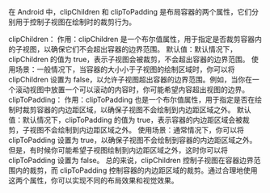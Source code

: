 在 Android 中，clipChildren 和 clipToPadding 是布局容器的两个属性，它们分别用于控制子视图在绘制时的裁剪行为。

clipChildren：
作用：clipChildren 是一个布尔值属性，用于指定是否裁剪容器内的子视图，以确保它们不会超出容器的边界范围。
默认值：默认情况下，clipChildren 的值为 true，表示子视图会被裁剪，不会超出容器的边界范围。
使用场景：一般情况下，当容器的大小小于子视图的绘制区域时，你可以将 clipChildren 设置为 false，以允许子视图超出容器的边界范围。例如，当你在一个滚动视图中放置一个可以滚动的内容时，你可能希望内容超出视图的边界。
clipToPadding：
作用：clipToPadding 也是一个布尔值属性，用于指定是否在绘制时裁剪容器的内边距区域，以确保子视图不会绘制到内边距区域之外。
默认值：默认情况下，clipToPadding 的值为 true，表示容器的内边距区域会被裁剪，子视图不会绘制到内边距区域之外。
使用场景：通常情况下，你可以将 clipToPadding 设置为 true，以确保子视图不会绘制到容器的内边距区域之外。但是，有时候你可能希望子视图绘制到内边距区域之外，这时你可以将 clipToPadding 设置为 false。
总的来说，clipChildren 控制子视图在容器边界范围内的裁剪，而 clipToPadding 控制容器的内边距区域的裁剪。通过合理地使用这两个属性，你可以实现不同的布局效果和视觉效果。
